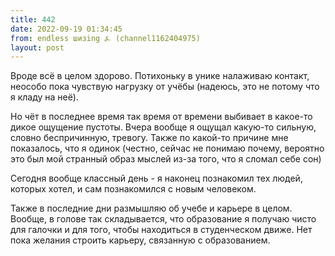 ```yaml
---
title: 442
date: 2022-09-19 01:34:45
from: endless шизing ⍼ (channel1162404975)
layout: post
---
```


Вроде всё в целом здорово. Потихоньку в унике налаживаю контакт, неособо пока чувствую нагрузку от учёбы (надеюсь, это не потому что я кладу на неё).

Но чёт в последнее время так время от времени выбивает в какое-то дикое ощущение пустоты. Вчера вообще я ощущал какую-то сильную, словно беспричинную, тревогу. Также по какой-то причине мне показалось, что я одинок (честно, сейчас не понимаю почему, вероятно это был мой странный образ мыслей из-за того, что я сломал себе сон)


Сегодня вообще классный день - я наконец познакомил тех людей, которых хотел, и сам познакомился с новым человеком.


Также в последние дни размышляю об учебе и карьере в целом. Вообще, в голове так складывается, что образование я получаю чисто для галочки и для того, чтобы находиться в студенческом движе. Нет пока желания строить карьеру, связанную с образованием.
